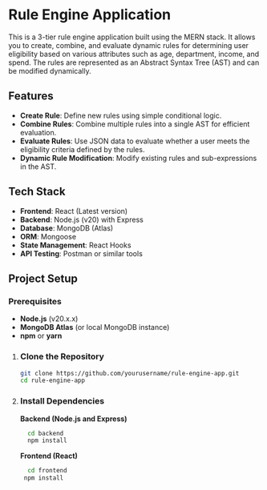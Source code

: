 # Rule Engine Application

This is a 3-tier rule engine application built using the MERN stack. It allows you to create, combine, and evaluate dynamic rules for determining user eligibility based on various attributes such as age, department, income, and spend. The rules are represented as an Abstract Syntax Tree (AST) and can be modified dynamically.

## Features
- **Create Rule**: Define new rules using simple conditional logic.
- **Combine Rules**: Combine multiple rules into a single AST for efficient evaluation.
- **Evaluate Rules**: Use JSON data to evaluate whether a user meets the eligibility criteria defined by the rules.
- **Dynamic Rule Modification**: Modify existing rules and sub-expressions in the AST.

## Tech Stack
- **Frontend**: React (Latest version)
- **Backend**: Node.js (v20) with Express
- **Database**: MongoDB (Atlas)
- **ORM**: Mongoose
- **State Management**: React Hooks
- **API Testing**: Postman or similar tools

## Project Setup

### Prerequisites
- **Node.js** (v20.x.x)
- **MongoDB Atlas** (or local MongoDB instance)
- **npm** or **yarn**

1.  ### Clone the Repository
    ```bash
    git clone https://github.com/yourusername/rule-engine-app.git
    cd rule-engine-app
2.  ### Install Dependencies
      **Backend (Node.js and Express)**
       ```bash
         cd backend
         npm install
       ```
      **Frontend (React)**
       ```bash
         cd frontend
        npm install
